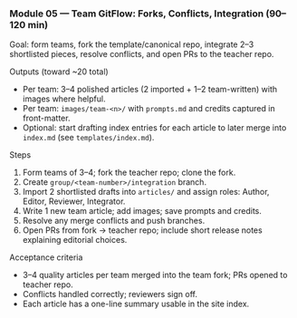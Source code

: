 ### Module 05 — Team GitFlow: Forks, Conflicts, Integration (90–120 min)

Goal: form teams, fork the template/canonical repo, integrate 2–3 shortlisted pieces, resolve conflicts, and open PRs to the teacher repo.

Outputs (toward ~20 total)
- Per team: 3–4 polished articles (2 imported + 1–2 team-written) with images where helpful.
- Per team: `images/team-<n>/` with `prompts.md` and credits captured in front-matter.
- Optional: start drafting index entries for each article to later merge into `index.md` (see `templates/index.md`).

Steps
1) Form teams of 3–4; fork the teacher repo; clone the fork.
2) Create `group/<team-number>/integration` branch.
3) Import 2 shortlisted drafts into `articles/` and assign roles: Author, Editor, Reviewer, Integrator.
4) Write 1 new team article; add images; save prompts and credits.
5) Resolve any merge conflicts and push branches.
6) Open PRs from fork → teacher repo; include short release notes explaining editorial choices.

Acceptance criteria
- 3–4 quality articles per team merged into the team fork; PRs opened to teacher repo.
- Conflicts handled correctly; reviewers sign off.
- Each article has a one-line summary usable in the site index.
